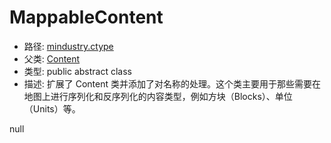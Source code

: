 # MappableContent
- 路径: [mindustry.ctype](../ctype.md)
- 父类: [Content](Content.md)
- 类型: public abstract class
- 描述: 扩展了 Content 类并添加了对名称的处理。这个类主要用于那些需要在地图上进行序列化和反序列化的内容类型，例如方块（Blocks）、单位（Units）等。

null
